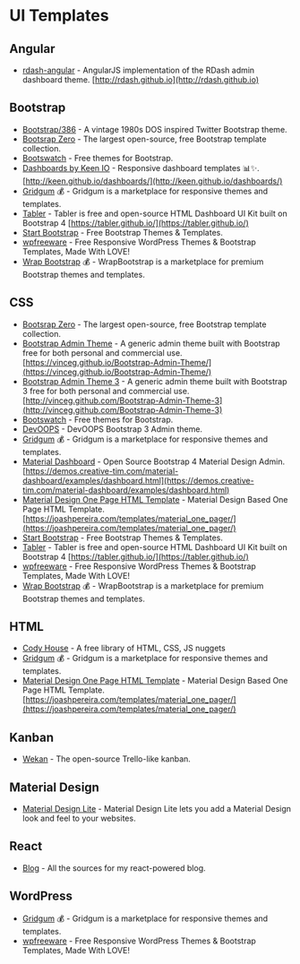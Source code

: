 # UI Templates

## Angular

- [rdash-angular](https://github.com/invertase/rdash-angular) - AngularJS implementation of the RDash admin dashboard theme. [http://rdash.github.io](http://rdash.github.io)

## Bootstrap

- [Bootstrap/386](https://github.com/kristopolous/BOOTSTRA.386) - A vintage 1980s DOS inspired Twitter Bootstrap theme.
- [Bootsrap Zero](https://www.bootstrapzero.com/) - The largest open-source, free Bootstrap template collection.
- [Bootswatch](https://bootswatch.com/) - Free themes for Bootstrap.
- [Dashboards by Keen IO](https://github.com/keen/dashboards) - Responsive dashboard templates 📊✨. [http://keen.github.io/dashboards/](http://keen.github.io/dashboards/)
- [Gridgum](http://gridgum.com/themes/category/bootstrap-themes/) :moneybag: - Gridgum is a marketplace for responsive themes and templates.
- [Tabler](https://github.com/tabler/tabler) - Tabler is free and open-source HTML Dashboard UI Kit built on Bootstrap 4 [https://tabler.github.io/](https://tabler.github.io/)
- [Start Bootstrap](http://startbootstrap.com/) - Free Bootstrap Themes & Templates.
- [wpfreeware](https://www.wpfreeware.com/) - Free Responsive WordPress Themes & Bootstrap Templates, Made With LOVE!
- [Wrap Bootstrap](https://wrapbootstrap.com/) :moneybag: - WrapBootstrap is a marketplace for premium Bootstrap themes and templates.

## CSS

- [Bootsrap Zero](https://www.bootstrapzero.com/) - The largest open-source, free Bootstrap template collection.
- [Bootstrap Admin Theme](https://github.com/VinceG/Bootstrap-Admin-Theme) - A generic admin theme built with Bootstrap free for both personal and commercial use. [https://vinceg.github.io/Bootstrap-Admin-Theme/](https://vinceg.github.io/Bootstrap-Admin-Theme/)
- [Bootstrap Admin Theme 3](https://github.com/VinceG/Bootstrap-Admin-Theme-3) - A generic admin theme built with Bootstrap 3 free for both personal and commercial use. [http://vinceg.github.com/Bootstrap-Admin-Theme-3](http://vinceg.github.com/Bootstrap-Admin-Theme-3)
- [Bootswatch](https://bootswatch.com/) - Free themes for Bootstrap.
- [DevOOPS](https://github.com/nnmware/devoops) - DevOOPS Bootstrap 3 Admin theme.
- [Gridgum](http://gridgum.com/themes/category/bootstrap-themes/) :moneybag: - Gridgum is a marketplace for responsive themes and templates.
- [Material Dashboard](https://github.com/creativetimofficial/material-dashboard) - Open Source Bootstrap 4 Material Design Admin. [https://demos.creative-tim.com/material-dashboard/examples/dashboard.html](https://demos.creative-tim.com/material-dashboard/examples/dashboard.html)
- [Material Design One Page HTML Template](https://github.com/joashp/material-design-template) - Material Design Based One Page HTML Template. [https://joashpereira.com/templates/material_one_pager/](https://joashpereira.com/templates/material_one_pager/)
- [Start Bootstrap](http://startbootstrap.com/) - Free Bootstrap Themes & Templates.
- [Tabler](https://github.com/tabler/tabler) - Tabler is free and open-source HTML Dashboard UI Kit built on Bootstrap 4 [https://tabler.github.io/](https://tabler.github.io/)
- [wpfreeware](https://www.wpfreeware.com/) - Free Responsive WordPress Themes & Bootstrap Templates, Made With LOVE!
- [Wrap Bootstrap](https://wrapbootstrap.com/) :moneybag: - WrapBootstrap is a marketplace for premium Bootstrap themes and templates.

## HTML

- [Cody House](https://codyhouse.co/) - A free library of HTML, CSS, JS nuggets
- [Gridgum](http://gridgum.com/themes/) :moneybag: - Gridgum is a marketplace for responsive themes and templates.
- [Material Design One Page HTML Template](https://github.com/joashp/material-design-template) - Material Design Based One Page HTML Template. [https://joashpereira.com/templates/material_one_pager/](https://joashpereira.com/templates/material_one_pager/)

## Kanban

- [Wekan](https://github.com/wekan/wekan) - The open-source Trello-like kanban.

## Material Design

- [Material Design Lite](https://getmdl.io/templates/index.html) - Material Design Lite lets you add a Material Design look and feel to your websites.

## React

- [Blog](https://github.com/jlongster/blog) - All the sources for my react-powered blog.

## WordPress

- [Gridgum](http://gridgum.com/themes/category/wordpress/) :moneybag: - Gridgum is a marketplace for responsive themes and templates.
- [wpfreeware](https://www.wpfreeware.com/) - Free Responsive WordPress Themes & Bootstrap Templates, Made With LOVE!
